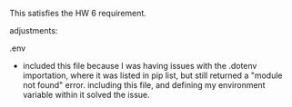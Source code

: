 This satisfies the HW 6 requirement.

adjustments:


.env

- included this file because I was having issues with the .dotenv importation, where it was listed in pip list, but still returned a "module not found" error. including this file, and defining my environment variable within it solved the issue.
